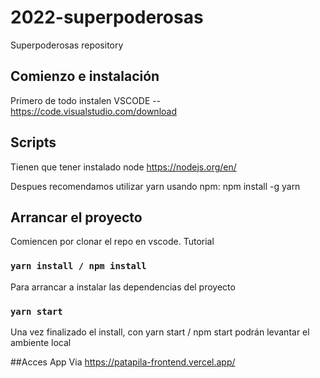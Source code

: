 # 2022-superpoderosas
Superpoderosas repository

## Comienzo e instalación
Primero de todo instalen VSCODE -- https://code.visualstudio.com/download

## Scripts
Tienen que tener instalado node https://nodejs.org/en/

Despues recomendamos utilizar yarn usando npm: npm install -g yarn

## Arrancar el proyecto
Comiencen por clonar el repo en vscode. Tutorial

### `yarn install / npm install`
Para arrancar a instalar las dependencias del proyecto

### `yarn start`
Una vez finalizado el install, con yarn start / npm start podrán levantar el ambiente local


##Acces App Via
https://patapila-frontend.vercel.app/
